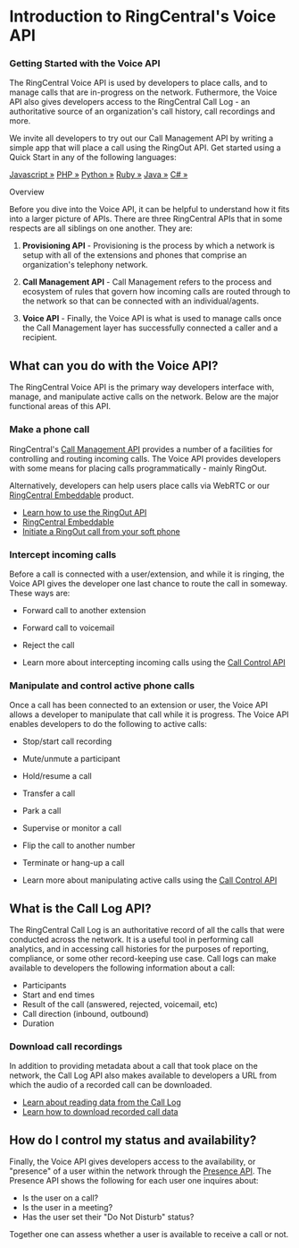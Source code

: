 # Introduction to RingCentral's Voice API

<div class="jumbotron pt-1">
  <h3 class="h3 display-5">Getting Started with the Voice API</h3>
  <p class="lead">The RingCentral Voice API is used by developers to place calls, and to manage calls that are in-progress on the network. Futhermore, the Voice API also gives developers access to the RingCentral Call Log - an authoritative source of an organization's call history, call recordings and more.</p>
  <p>We invite all developers to try out our Call Management API by writing a simple app that will place a call using the RingOut API. Get started using a Quick Start in any of the following languages:</p>
  <a href="quick-start/#Javascript" class="btn btn-light qs-link">Javascript &raquo;</a>
  <a href="quick-start/#PHP" class="btn btn-light qs-link">PHP &raquo;</a>
  <a href="quick-start/#Python" class="btn btn-light qs-link">Python &raquo;</a>
  <a href="quick-start/#Ruby" class="btn btn-light qs-link">Ruby &raquo;</a>
  <a href="quick-start/#Java" class="btn btn-light qs-link">Java &raquo;</a>
  <a href="quick-start/#C#" class="btn btn-light qs-link">C# &raquo;</a>
</div>

<p class="h2">Overview</p>

Before you dive into the Voice API, it can be helpful to understand how it fits into a larger picture of APIs. There are three RingCentral APIs that in some respects are all siblings on one another. They are:

1. **Provisioning API** - Provisioning is the process by which a network is setup with all of the extensions and phones that comprise an organization's telephony network.

2. **Call Management API** - Call Management refers to the process and ecosystem of rules that govern how incoming calls are routed through to the network so that can be connected with an individual/agents.

3. **Voice API** - Finally, the Voice API is what is used to manage calls once the Call Management layer has successfully connected a caller and a recipient. 

## What can you do with the Voice API?

The RingCentral Voice API is the primary way developers interface with, manage, and manipulate active calls on the network. Below are the major functional areas of this API. 

### Make a phone call

RingCentral's [Call Management API](./call-routing/) provides a number of a facilities for controlling and routing incoming calls. The Voice API provides developers with some means for placing calls programmatically - mainly RingOut.

Alternatively, developers can help users place calls via WebRTC or our [RingCentral Embeddable](https://developers.ringcentral.com/embeddable-voice.html) product. 

* [Learn how to use the RingOut API](./ringout/)
* [RingCentral Embeddable](https://developers.ringcentral.com/embeddable-voice.html)
* [Initiate a RingOut call from your soft phone](https://support.ringcentral.com/s/article/85?language=en_US)

### Intercept incoming calls

Before a call is connected with a user/extension, and while it is ringing, the Voice API gives the developer one last chance to route the call in someway. These ways are:

* Forward call to another extension
* Forward call to voicemail
* Reject the call

* Learn more about intercepting incoming calls using the [Call Control API](./call-control/)

### Manipulate and control active phone calls

Once a call has been connected to an extension or user, the Voice API allows a developer to manipulate that call while it is progress. The Voice API enables developers to do the following to active calls:

* Stop/start call recording
* Mute/unmute a participant
* Hold/resume a call
* Transfer a call
* Park a call
* Supervise or monitor a call
* Flip the call to another number
* Terminate or hang-up a call

* Learn more about manipulating active calls using the [Call Control API](./call-control/)

## What is the Call Log API?

The RingCentral Call Log is an authoritative record of all the calls that were conducted across the network. It is a useful tool in performing call analytics, and in accessing call histories for the purposes of reporting, compliance, or some other record-keeping use case. Call logs can make available to developers the following information about a call:

* Participants
* Start and end times
* Result of the call (answered, rejected, voicemail, etc)
* Call direction (inbound, outbound)
* Duration

### Download call recordings

In addition to providing metadata about a call that took place on the network, the Call Log API also makes available to developers a URL from which the audio of a recorded call can be downloaded.

* [Learn about reading data from the Call Log](./call-log/quick-start/)
* [Learn how to download recorded call data](./call-log/recordings/)

## How do I control my status and availability?

Finally, the Voice API gives developers access to the availability, or "presence" of a user within the network through the [Presence API](../account/presence/). The Presence API shows the following for each user one inquires about:

* Is the user on a call?
* Is the user in a meeting?
* Has the user set their "Do Not Disturb" status?

Together one can assess whether a user is available to receive a call or not. 
